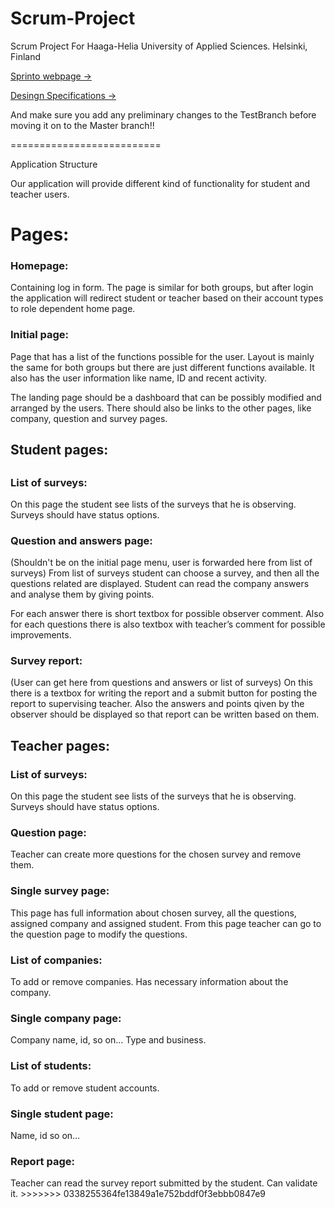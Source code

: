 ﻿Scrum-Project
=============

Scrum Project For Haaga-Helia University of Applied Sciences.
Helsinki, Finland

<a href="http://myy.haaga-helia.fi/~a1203246/sprinto/" target="_blank">Sprinto webpage &rarr;</a>

<a target="_blank"
	href="https://docs.google.com/document/d/1SoRNnCHlEvq8GPFz-BMzROFjMddURASglIgJYtHs3XQ/edit?usp=sharing">
	Desingn Specifications &rarr;</a>

And make sure you add any preliminary changes to the TestBranch before moving it on to the Master branch!!


==========================

Application Structure

Our application will provide different kind of functionality for student and teacher users.

<h1>Pages:</h1>

<h3>Homepage:</h3>
Containing log in form. The page is similar for both groups, but after login the application will redirect student or teacher based on their account types to role dependent home page.

<h3>Initial page:</h3>
Page that has a list of the functions possible for the user. Layout is mainly the same for both groups but there are just different functions available.
It also has  the user information like name, ID and recent activity.

The landing page should be a dashboard that can  be possibly modified and arranged by the users. There should also be links to the other pages, like company, question and survey pages.

<h2>Student pages:<h2>

<h3>List of surveys:</h3>
On this page the student see lists of the surveys that he is observing. Surveys should have status options.

<h3>Question and answers page:</h3> (Shouldn't be on the initial page menu, user is forwarded here from list of surveys)
From  list of surveys student can choose a survey, and then all the questions related are displayed. Student can read the company answers and analyse them by giving points.

For each answer there is short textbox for possible observer comment.
Also for each questions there is also textbox with teacher’s comment for possible improvements.

<h3>Survey report:</h3> (User can get here from questions and answers or list of surveys)
On this there is a textbox for writing the report and a submit button for posting the report to supervising teacher. Also the answers and points qiven by the observer should be displayed so that report can be written based on them.

<h2>Teacher pages:</h2>

<h3>List of surveys:</h3>
On this page the student see lists of the surveys that he is observing. Surveys should have status options.

<h3>Question page:</h3> Teacher can create more questions for the chosen survey and remove them.

<h3>Single survey page:</h3> This page has full information about chosen survey, all the questions, assigned company and assigned student. From this page teacher can go to the question page to modify the questions.

<h3>List of companies:</h3> To add or remove companies. Has necessary information about the company.

<h3>Single company page:</h3> Company name, id, so on… Type and business.

<h3>List of students:</h3> To add or remove student accounts.

<h3>Single student page:</h3> Name, id so on…

<h3>Report page:</h3> Teacher can read the survey report submitted by the student. Can validate it.
>>>>>>> 0338255364fe13849a1e752bddf0f3ebbb0847e9

